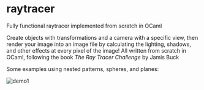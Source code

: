 # raytracer
Fully functional raytracer implemented from scratch in OCaml

Create objects with transformations and a camera with a specific view, then render your image into an image file by calculating the lighting, shadows, and other effects at every pixel of the image!
All written from scratch in OCaml, following the book *The Ray Tracer Challenge* by Jamis Buck

Some examples using nested patterns, spheres, and planes:

![demo1](https://user-images.githubusercontent.com/58089299/210424890-ab0a1222-b14d-44bf-aee2-2abcae1eb4c9.png)

